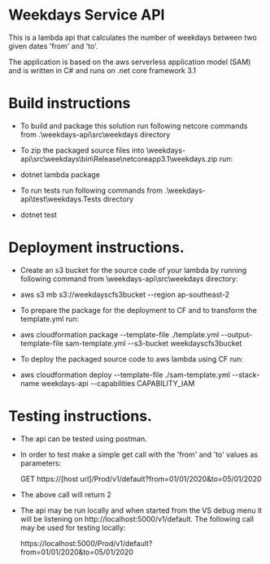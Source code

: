 
# Weekdays Service API

This is a lambda api that calculates the number of weekdays between two given dates 'from' and 'to'.

The application is based on the aws serverless application model (SAM) and is written in C# and runs on .net core framework 3.1


# Build instructions
- To build and package this solution run following netcore commands from .\weekdays-api\src\weekdays directory

- To zip the packaged source files into \weekdays-api\src\weekdays\bin\Release\netcoreapp3.1\weekdays.zip run:
- dotnet lambda package 

- To run tests run following commands from .\weekdays-api\test\weekdays.Tests directory
- dotnet test


# Deployment instructions. 

  - Create an s3 bucket for the source code of your lambda by running following command from \weekdays-api\src\weekdays directory: 
  - aws s3 mb s3://weekdayscfs3bucket --region ap-southeast-2

  - To prepare the package for the deployment to CF and to transform the template.yml run:
  - aws cloudformation package --template-file ./template.yml --output-template-file sam-template.yml --s3-bucket weekdayscfs3bucket

  - To deploy the packaged source code to aws lambda using CF run:
  - aws cloudformation deploy --template-file ./sam-template.yml --stack-name weekdays-api --capabilities CAPABILITY_IAM

  
# Testing instructions. 
 - The api can be tested using postman.
 - In order to test make a simple get call with the 'from' and 'to' values as parameters:

   GET https://[host url]/Prod/v1/default?from=01/01/2020&to=05/01/2020  

 - The above call will return 2

 - The api may be run locally and when started from the VS debug menu it will be listening on    http://localhost:5000/v1/default. The following call may be used for testing locally:
 
   https://localhost:5000/Prod/v1/default?from=01/01/2020&to=05/01/2020 
 
